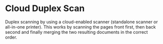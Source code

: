 # Cloud Duplex Scan

Duplex scanning by using a cloud-enabled scanner (standalone scanner or all-in-one printer).
This works by scanning the pages front first, then back second and finally merging the two resulting
documents in the correct order.
